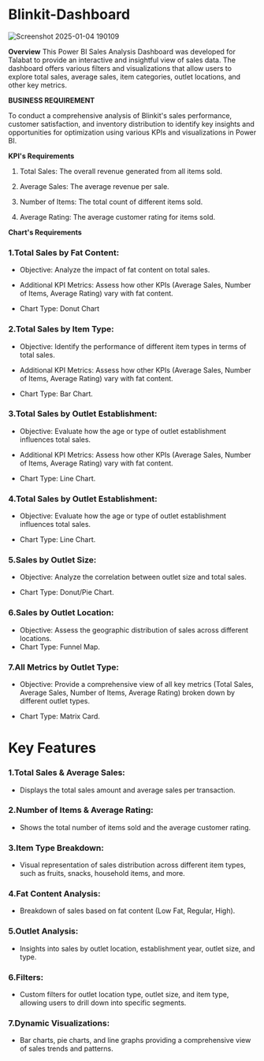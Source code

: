 # Blinkit-Dashboard

![Screenshot 2025-01-04 190109](https://github.com/user-attachments/assets/36edfefd-6857-437a-8e27-2264178989f6)




**Overview**
This Power BI Sales Analysis Dashboard was developed for Talabat to provide an interactive and insightful view of sales data. The dashboard offers various filters and visualizations that allow users to explore total sales, average sales, item categories, outlet locations, and other key metrics.

**BUSINESS REQUIREMENT**

To conduct a comprehensive analysis of Blinkit's sales performance, customer satisfaction, and inventory distribution to identify key insights and opportunities for optimization using various KPIs and visualizations in Power BI.

**KPI's Requirements**

1. Total Sales: The overall revenue generated from all items sold.

2. Average Sales: The average revenue per sale.

3. Number of Items: The total count of different items sold.

4. Average Rating: The average customer rating for items sold.

**Chart's Requirements**

### 1.Total Sales by Fat Content:

+ Objective: Analyze the impact of fat content on total sales.

+ Additional KPI Metrics: Assess how other KPIs (Average Sales, Number of Items, Average Rating) vary with fat content.

+ Chart Type: Donut Chart

### 2.Total Sales by Item Type:

* Objective: Identify the performance of different item types in terms of total sales.

* Additional KPI Metrics: Assess how other KPIs (Average Sales, Number of Items, Average Rating) vary with fat content.

* Chart Type: Bar Chart.

### 3.Total Sales by Outlet Establishment:

* Objective: Evaluate how the age or type of outlet establishment influences total sales.

* Additional KPI Metrics: Assess how other KPIs (Average Sales, Number of Items, Average Rating) vary with fat content.

* Chart Type: Line Chart. 

### 4.Total Sales by Outlet Establishment:

* Objective: Evaluate how the age or type of outlet establishment influences total sales.

* Chart Type: Line Chart. 

### 5.Sales by Outlet Size:

* Objective: Analyze the correlation between outlet size and total sales.

* Chart Type: Donut/Pie Chart.

### 6.Sales by Outlet Location:

* Objective: Assess the geographic distribution of sales across different locations.
* Chart Type: Funnel Map. 

### 7.All Metrics by Outlet Type:

* Objective: Provide a comprehensive view of all key metrics (Total Sales, Average Sales, Number of Items, Average Rating) broken down by different outlet types.

* Chart Type: Matrix Card. 

# Key Features
### 1.Total Sales & Average Sales:

* Displays the total sales amount and average sales per transaction.

### 2.Number of Items & Average Rating:

* Shows the total number of items sold and the average customer rating.

### 3.Item Type Breakdown:

* Visual representation of sales distribution across different item types, such as fruits, snacks, household items, and more.

### 4.Fat Content Analysis:

* Breakdown of sales based on fat content (Low Fat, Regular, High).

### 5.Outlet Analysis:

* Insights into sales by outlet location, establishment year, outlet size, and type.

### 6.Filters:

* Custom filters for outlet location type, outlet size, and item type, allowing users to drill down into specific segments.

### 7.Dynamic Visualizations:

* Bar charts, pie charts, and line graphs providing a comprehensive view of sales trends and patterns.

